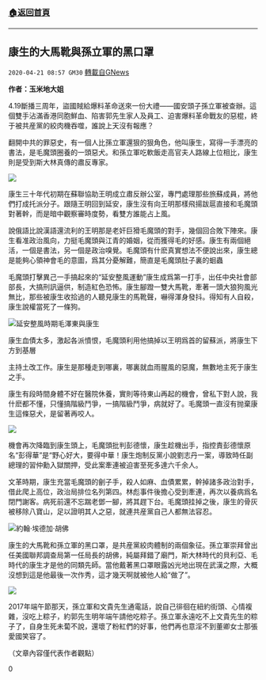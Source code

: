 ###  [:house:返回首頁](https://github.com/ourhimalayas/txt)
---

## 康生的大馬靴與孫立軍的黑口罩
`2020-04-21 08:57 GM30` [轉載自GNews](https://gnews.org/zh-hant/179726/)

**作者：玉米地大姐**

4.19斷播三周年，盜國賊給爆料革命送來一份大禮——國安頭子孫立軍被查辦。這個雙手沾滿香港同胞鮮血、陷害郭先生家人及員工、迫害爆料革命戰友的惡棍，終于被共産黨的絞肉機吞噬，誰說上天沒有報應？

翻開中共的罪惡史，有一個人比孫立軍還狠的狠角色，他叫康生，寫得一手漂亮的書法，是毛魔頭圈養的一頭惡犬。和孫立軍吃軟飯走高官夫人路線上位相比，康生則是受到斯大林真傳的肅反專家。

![](https://s3.amazonaws.com/gnews-media-offload/wp-content/uploads/2020/04/20212407/2-128.jpg)

康生三十年代初期在蘇聯協助王明成立肅反辦公室，專門處理那些旅蘇成員，將他們打成托派分子。跟隨王明回到延安，康生沒有向王明那樣飛揚跋扈直接和毛魔頭對著幹，而是暗中觀察審時度勢，看雙方誰能占上風。

說俄語比說漢語還流利的王明那是老奸巨猾毛魔頭的對手，幾個回合敗下陣來。康生看准政治風向，力挺毛魔頭與江青的婚姻，從而獲得毛的好感。康生有兩個絕活，一個是書法，另一個是政治嗅覺。毛魔頭有什麽真實想法不便說出來，康生總是能夠心領神會毛的意圖，爲其分憂解難，簡直是毛魔頭肚子裏的蛔蟲

毛魔頭打擊異己一手搞起來的“延安整風運動”康生成爲第一打手，出任中央社會部部長，大搞刑訊逼供，制造紅色恐怖。康生腳蹬一雙大馬靴，牽著一頭大狼狗風光無比，那些被康生收拾過的人聽見康生的馬靴聲，嚇得渾身發抖。得知有人自殺，康生說權當死了一條狗。

![](https://s3.amazonaws.com/gnews-media-offload/wp-content/uploads/2020/04/20212446/3-109.jpg)延安整風時期毛澤東與康生

康生血債太多，激起各派憤恨，毛魔頭利用他搞掉以王明爲首的留蘇派，將康生下方到基層

主持土改工作。康生是那種走到哪裏，哪裏就血雨腥風的惡魔，無數地主死于康生之手。

康生有段時間身體不好在醫院休養，實則等待東山再起的機會，曾私下對人說，我什麽都不懂，只懂搞階級鬥爭，一搞階級鬥爭，病就好了。毛魔頭一直沒有抛棄康生這條惡犬，是留著再咬人。

![](https://s3.amazonaws.com/gnews-media-offload/wp-content/uploads/2020/04/20212536/4-79.jpg)

機會再次降臨到康生頭上，毛魔頭批判彭德懷，康生趁機出手，指控責彭德懷原名“彭得華”是“野心好大，要得中華！康生炮制反黨小說劉志丹一案，導致時任副總理的習仲勳入獄關押，受此案牽連被迫害至死多達六千余人。

文革時期，康生充當毛魔頭的劊子手，殺人如麻、血債累累，幹掉諸多政治對手，借此爬上高位，政治局排位名列第四。林彪事件後擔心受到牽連，再次以養病爲名閉門謝客。病死前還不忘踹老鄧一腳，將其趕下台。毛魔頭挂掉之後，康生的骨灰被移除八寶山，足以證明其人之惡，就連共産黨自己人都無法容忍。

![](https://s3.amazonaws.com/gnews-media-offload/wp-content/uploads/2020/04/20212624/5-50.jpg)約翰·埃德加·胡佛

康生的大馬靴和孫立軍的黑口罩，是共産黨絞肉體制的兩個象征。孫立軍崇拜曾出任美國聯邦調查局第一任局長的胡佛，純屬拜錯了廟門，斯大林時代的貝利亞、毛時代的康生才是他的同類先師。當他戴著黑口罩眼露凶光地出現在武漢之際，大概沒想到這是他最後一次作秀，這才幾天啊就被他人給“做了”。

![](https://s3.amazonaws.com/gnews-media-offload/wp-content/uploads/2020/04/20212730/6-36.jpg)

2017年端午節那天，孫立軍和文貴先生通電話，說自己徘徊在紐約街頭、心情複雜，沒吃上粽子，約郭先生明年端午請他吃粽子。孫立軍永遠吃不上文貴先生的粽子了，自身生死未蔔不說，還壞了粉紅們的好事，他們再也意淫不到董卿女士那張愛國笑容了。

（文章內容僅代表作者觀點）

0
